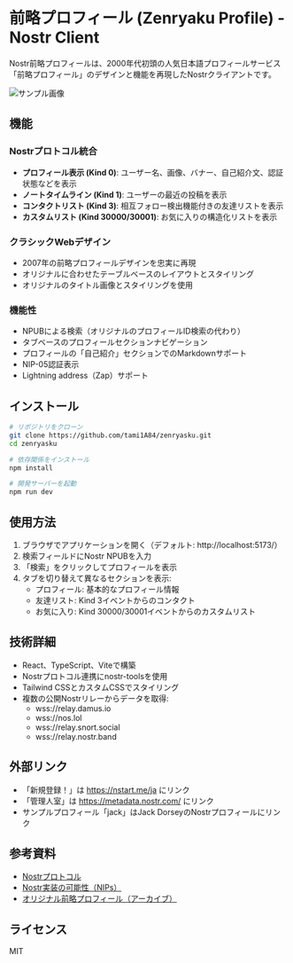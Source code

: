 # 前略プロフィール (Zenryaku Profile) - Nostr Client

Nostr前略プロフィールは、2000年代初頭の人気日本語プロフィールサービス「前略プロフィール」のデザインと機能を再現したNostrクライアントです。

![サンプル画像](!https://blossom.westernbtc.com/07211c33e4bdecab4aadb03d0731e77c1eb72ee6ab6bb03b5b6631ed1c4fcbe0.png)

## 機能

### Nostrプロトコル統合
- **プロフィール表示 (Kind 0)**: ユーザー名、画像、バナー、自己紹介文、認証状態などを表示
- **ノートタイムライン (Kind 1)**: ユーザーの最近の投稿を表示
- **コンタクトリスト (Kind 3)**: 相互フォロー検出機能付きの友達リストを表示
- **カスタムリスト (Kind 30000/30001)**: お気に入りの構造化リストを表示

### クラシックWebデザイン
- 2007年の前略プロフィールデザインを忠実に再現
- オリジナルに合わせたテーブルベースのレイアウトとスタイリング
- オリジナルのタイトル画像とスタイリングを使用

### 機能性
- NPUBによる検索（オリジナルのプロフィールID検索の代わり）
- タブベースのプロフィールセクションナビゲーション
- プロフィールの「自己紹介」セクションでのMarkdownサポート
- NIP-05認証表示
- Lightning address（Zap）サポート

## インストール

```bash
# リポジトリをクローン
git clone https://github.com/tami1A84/zenryasku.git
cd zenryasku

# 依存関係をインストール
npm install

# 開発サーバーを起動
npm run dev
```

## 使用方法

1. ブラウザでアプリケーションを開く（デフォルト: http://localhost:5173/）
2. 検索フィールドにNostr NPUBを入力
3. 「検索」をクリックしてプロフィールを表示
4. タブを切り替えて異なるセクションを表示:
   - プロフィール: 基本的なプロフィール情報
   - 友達リスト: Kind 3イベントからのコンタクト
   - お気に入り: Kind 30000/30001イベントからのカスタムリスト

## 技術詳細

- React、TypeScript、Viteで構築
- Nostrプロトコル連携にnostr-toolsを使用
- Tailwind CSSとカスタムCSSでスタイリング
- 複数の公開Nostrリレーからデータを取得:
  - wss://relay.damus.io
  - wss://nos.lol
  - wss://relay.snort.social
  - wss://relay.nostr.band

## 外部リンク

- 「新規登録！」は https://nstart.me/ja にリンク
- 「管理人室」は https://metadata.nostr.com/ にリンク
- サンプルプロフィール「jack」はJack DorseyのNostrプロフィールにリンク

## 参考資料

- [Nostrプロトコル](https://github.com/nostr-protocol/nostr)
- [Nostr実装の可能性（NIPs）](https://github.com/nostr-protocol/nips)
- [オリジナル前略プロフィール（アーカイブ）](https://web.archive.org/web/20070909053300/http://pr.cgiboy.com/)

## ライセンス

MIT
